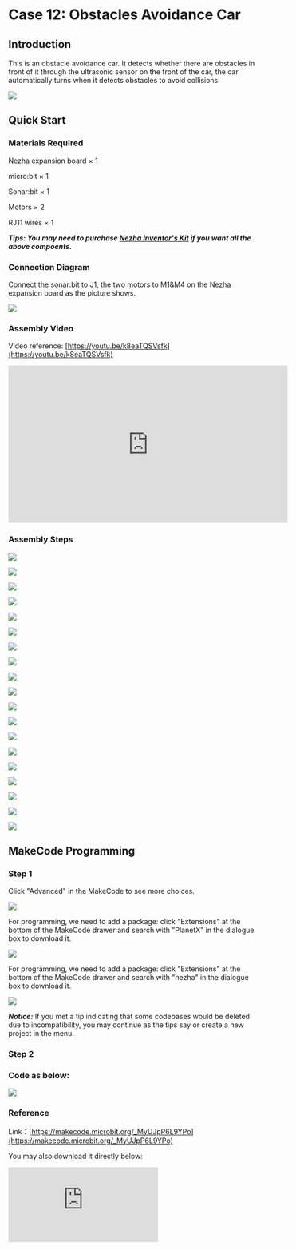 # Case 12: Obstacles Avoidance Car

## Introduction

This is an obstacle avoidance car. It detects whether there are obstacles in front of it through the ultrasonic sensor on the front of the car, the car automatically turns when it detects obstacles to avoid collisions.

![](./images/case_12_01.png)

## Quick Start



### Materials Required


Nezha expansion board × 1

micro:bit × 1

Sonar:bit × 1

Motors × 2

RJ11 wires × 1

***Tips: You may need to purchase [Nezha Inventor's Kit](https://www.elecfreaks.com/nezha-inventor-s-kit-for-micro-bit-without-micro-bit-board.html) if you want all the above compoents.***

### Connection Diagram

Connect the sonar:bit to J1, the two motors to M1&M4 on the Nezha expansion board as the picture shows.

![](./images/case_12_04.png)



### Assembly Video


Video reference: [https://youtu.be/k8eaTQSVsfk](https://youtu.be/k8eaTQSVsfk)

<iframe width="560" height="315" src="https://www.youtube.com/embed/k8eaTQSVsfk" frameborder="0" allow="accelerometer; autoplay; clipboard-write; encrypted-media; gyroscope; picture-in-picture" allowfullscreen></iframe>


### Assembly Steps


![](./images/case_step_12_01.png)

![](./images/case_step_12_02.png)

![](./images/case_step_12_03.png)

![](./images/case_step_12_04.png)

![](./images/case_step_12_05.png)

![](./images/case_step_12_06.png)

![](./images/case_step_12_07.png)

![](./images/case_step_12_08.png)

![](./images/case_step_12_09.png)

![](./images/case_step_12_10.png)

![](./images/case_step_12_11.png)

![](./images/case_step_12_12.png)

![](./images/case_step_12_13.png)

![](./images/case_step_12_14.png)

![](./images/case_step_12_15.png)

![](./images/case_step_12_16.png)

![](./images/case_step_12_17.png)

![](./images/case_step_12_18.png)

![](./images/case_step_12_19.png)



## MakeCode Programming



### Step 1

Click "Advanced" in the MakeCode to see more choices.

![](./images/case_01_10.png)

For programming, we need to add a package: click "Extensions" at the bottom of the MakeCode drawer and search with "PlanetX" in the dialogue box to download it.

![](./images/case_01_11.png)

For programming, we need to add a package: click "Extensions" at the bottom of the MakeCode drawer and search with "nezha" in the dialogue box to download it.

![](./images/case_03_09.png)

***Notice:*** If you met a tip indicating that some codebases would be deleted due to incompatibility, you may continue as the tips say or create a new project in the menu.

### Step 2

### Code as below:

![](./images/case_12_15.png)


### Reference
Link：[https://makecode.microbit.org/_MyUJpP6L9YPo](https://makecode.microbit.org/_MyUJpP6L9YPo)

You may also download it directly below:

<div
    style={{
        position: 'relative',
        paddingBottom: '60%',
        overflow: 'hidden',
    }}
>
    <iframe
        src="https://makecode.microbit.org/_MyUJpP6L9YPo"
        frameborder="0"
        sandbox="allow-popups allow-forms allow-scripts allow-same-origin"
        style={{
            position: 'absolute',
            width: '100%',
            height: '100%',
        }}
    />
</div>


### Result
The car drives and avoids the obstacles automatically.

![](./images/case-gif-12.gif)
